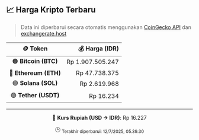 

<!-- HARGA_KRIPTO -->
## 📈 Harga Kripto Terbaru

> Data ini diperbarui secara otomatis menggunakan [CoinGecko API](https://www.coingecko.com/) dan [exchangerate.host](https://exchangerate.host/)

<div align="center">

| 🪙 Token | 💰 Harga (IDR) |
|:------:|---------------:|
| 🟠 **Bitcoin (BTC)**   | Rp 1.907.505.247 |
| 🔵 **Ethereum (ETH)**  | Rp 47.738.375 |
| 🟣 **Solana (SOL)**    | Rp 2.619.968 |
| 🟢 **Tether (USDT)**   | Rp 16.234 |

---

💱 **Kurs Rupiah (USD → IDR)**: Rp 16.227

🕒 <sub>Terakhir diperbarui: 12/7/2025, 05.39.30</sub>

</div>
<!-- /HARGA_KRIPTO -->